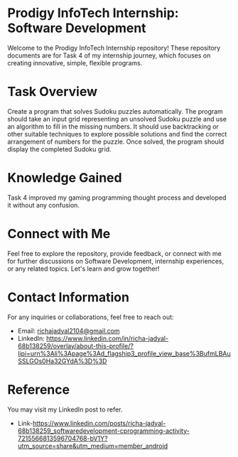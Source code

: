 # Prodigy InfoTech Internship: Software Development
Welcome to the Prodigy InfoTech Internship repository! These repository documents are for Task 4 of my internship journey, which focuses on creating innovative, simple, flexible programs.

# Task Overview
Create a program that solves Sudoku puzzles automatically. The program should take an input grid representing an unsolved Sudoku puzzle and use an algorithm to fill in the missing numbers.
It should use backtracking or other suitable techniques to explore possible solutions and find the correct arrangement of numbers for the puzzle. Once solved, the program should display the completed Sudoku grid.

# Knowledge Gained
Task 4 improved my gaming programming thought process and developed it without any confusion.

# Connect with Me
Feel free to explore the repository, provide feedback, or connect with me for further discussions on Software Development, internship experiences, or any related topics. Let's learn and grow together!

# Contact Information
For any inquiries or collaborations, feel free to reach out:
* Email: richajadyal2104@gmail.com
* LinkedIn: https://www.linkedin.com/in/richa-jadyal-68b138259/overlay/about-this-profile/?lipi=urn%3Ali%3Apage%3Ad_flagship3_profile_view_base%3BufmLBAuSSLGOs0Ha32GYdA%3D%3D
  
# Reference
You may visit my LinkedIn post to refer.
* Link-https://www.linkedin.com/posts/richa-jadyal-68b138259_softwaredevelopment-cprogramming-activity-7215566813596704768-bV1Y?utm_source=share&utm_medium=member_android

